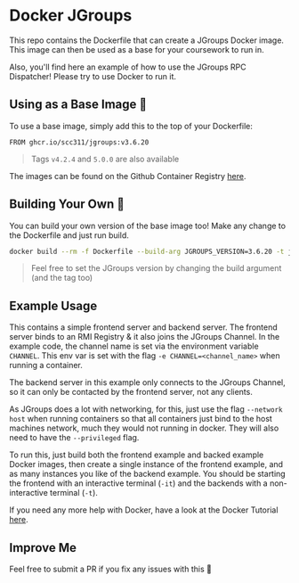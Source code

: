 # Docker JGroups

This repo contains the Dockerfile that can create a JGroups Docker image. This image can then be used as a base for your coursework to run in.

Also, you'll find here an example of how to use the JGroups RPC Dispatcher! Please try to use Docker to run it.

## Using as a Base Image 🐳

To use a base image, simply add this to the top of your Dockerfile:

```docker
FROM ghcr.io/scc311/jgroups:v3.6.20
```
> Tags `v4.2.4` and `5.0.0` are also available

The images can be found on the Github Container Registry [here](https://github.com/orgs/scc311/packages/container/jgroups).

## Building Your Own 🔨

You can build your own version of the base image too! Make any change to the Dockerfile and just run build.

```bash
docker build --rm -f Dockerfile --build-arg JGROUPS_VERSION=3.6.20 -t jgroups:v3.6.20 .
```

> Feel free to set the JGroups version by changing the build argument (and the tag too)

## Example Usage

This contains a simple frontend server and backend server. The frontend server binds to an RMI Registry & it also joins the JGroups Channel. In the example code, the channel name is set via the environment variable `CHANNEL`. This env var is set with the flag `-e CHANNEL=<channel_name>` when running a container.

The backend server in this example only connects to the JGroups Channel, so it can only be contacted by the frontend server, not any clients.

As JGroups does a lot with networking, for this, just use the flag `--network host` when running containers so that all containers just bind to the host machines network, much they would not running in docker. They will also need to have the `--privileged` flag.

To run this, just build both the frontend example and backed example Docker images, then create a single instance of the frontend example, and as many instances you like of the backend example. You should be starting the frontend with an interactive terminal (`-it`) and the backends with a non-interactive terminal (`-t`).

If you need any more help with Docker, have a look at the Docker Tutorial [here](https://github.com/scc311/docker-tutorial).

## Improve Me

Feel free to submit a PR if you fix any issues with this 🙂
